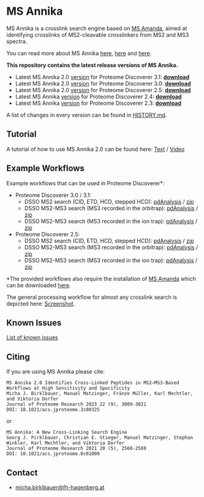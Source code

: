 # MS Annika

MS Annika is a crosslink search engine based on [MS Amanda](https://dx.doi.org/10.1021/pr500202e), aimed at identifying crosslinks of MS2-cleavable crosslinkers from MS2 and MS3 spectra.

You can read more about MS Annika [here](https://ms.imp.ac.at/?action=ms-annika), [here](https://doi.org/10.1021/acs.jproteome.0c01000) and [here](https://doi.org/10.1021/acs.jproteome.3c00325).

**This repository contains the latest release versions of MS Annika.**

- Latest MS Annika 2.0 [version](https://raw.githubusercontent.com/hgb-bin-proteomics/MSAnnika/master/releases/latest/PD3.1/version.txt) for Proteome Discoverer 3.1: [**download**](https://github.com/hgb-bin-proteomics/MSAnnika/raw/master/releases/latest/PD3.1/latest.zip)
- Latest MS Annika 2.0 [version](https://raw.githubusercontent.com/hgb-bin-proteomics/MSAnnika/master/releases/latest/PD3.0/version.txt) for Proteome Discoverer 3.0: [**download**](https://github.com/hgb-bin-proteomics/MSAnnika/raw/master/releases/latest/PD3.0/latest.zip)
- Latest MS Annika 2.0 [version](https://raw.githubusercontent.com/hgb-bin-proteomics/MSAnnika/master/releases/latest/PD2.5/version.txt) for Proteome Discoverer 2.5: [**download**](https://github.com/hgb-bin-proteomics/MSAnnika/raw/master/releases/latest/PD2.5/latest.zip)
- Latest MS Annika [version](https://raw.githubusercontent.com/hgb-bin-proteomics/MSAnnika/master/releases/latest/PD2.4/version.txt) for Proteome Discoverer 2.4: [**download**](https://github.com/hgb-bin-proteomics/MSAnnika/raw/master/releases/latest/PD2.4/latest.zip)
- Latest MS Annika [version](https://raw.githubusercontent.com/hgb-bin-proteomics/MSAnnika/master/releases/latest/PD2.3/version.txt) for Proteome Discoverer 2.3: [**download**](https://github.com/hgb-bin-proteomics/MSAnnika/raw/master/releases/latest/PD2.3/latest.zip)

A list of changes in every version can be found in [HISTORY.md](https://github.com/hgb-bin-proteomics/MSAnnika/blob/master/HISTORY.md).

## Tutorial

A tutorial of how to use MS Annika 2.0 can be found here: [Text](https://github.com/hgb-bin-proteomics/MSAnnika/blob/master/tutorial/MS_Annika_2.0_Tutorial.pdf) / [Video](https://www.youtube.com/watch?v=L1lVt35PYv4)

## Example Workflows

Example workflows that can be used in Proteome Discoverer*:

- Proteome Discoverer 3.0 / 3.1:
  - DSSO MS2 search (CID, ETD, HCD, stepped HCD): [pdAnalysis](https://github.com/hgb-bin-proteomics/MSAnnika/raw/master/workflows/PD3.0/DSSO_MS2.pdAnalysis) / [zip](https://github.com/hgb-bin-proteomics/MSAnnika/raw/master/workflows/PD3.0/DSSO_MS2.zip)
  - DSSO MS2-MS3 search (MS3 recorded in the orbitrap): [pdAnalysis](https://github.com/hgb-bin-proteomics/MSAnnika/raw/master/workflows/PD3.0/DSSO_MS2_MS3_Orbitrap.pdAnalysis) / [zip](https://github.com/hgb-bin-proteomics/MSAnnika/raw/master/workflows/PD3.0/DSSO_MS2_MS3_Orbitrap.zip)
  - DSSO MS2-MS3 search (MS3 recorded in the ion trap): [pdAnalysis](https://github.com/hgb-bin-proteomics/MSAnnika/raw/master/workflows/PD3.0/DSSO_MS2_MS3_Iontrap.pdAnalysis) / [zip](https://github.com/hgb-bin-proteomics/MSAnnika/raw/master/workflows/PD3.0/DSSO_MS2_MS3_Iontrap.zip)
- Proteome Discoverer 2.5:
  - DSSO MS2 search (CID, ETD, HCD, stepped HCD): [pdAnalysis](https://github.com/hgb-bin-proteomics/MSAnnika/raw/master/workflows/PD2.5/DSSO_MS2.pdAnalysis) / [zip](https://github.com/hgb-bin-proteomics/MSAnnika/raw/master/workflows/PD2.5/DSSO_MS2.zip)
  - DSSO MS2-MS3 search (MS3 recorded in the orbitrap): [pdAnalysis](https://github.com/hgb-bin-proteomics/MSAnnika/raw/master/workflows/PD2.5/DSSO_MS2_MS3_Orbitrap.pdAnalysis) / [zip](https://github.com/hgb-bin-proteomics/MSAnnika/raw/master/workflows/PD2.5/DSSO_MS2_MS3_Orbitrap.zip)
  - DSSO MS2-MS3 search (MS3 recorded in the ion trap): [pdAnalysis](https://github.com/hgb-bin-proteomics/MSAnnika/raw/master/workflows/PD2.5/DSSO_MS2_MS3_Iontrap.pdAnalysis) / [zip](https://github.com/hgb-bin-proteomics/MSAnnika/raw/master/workflows/PD2.5/DSSO_MS2_MS3_Iontrap.zip)

*The provided workflows also require the installation of [MS Amanda](https://dx.doi.org/10.1021/pr500202e) which can be downloaded [here](https://ms.imp.ac.at/?action=ms-amanda).

The general processing workflow for almost any crosslink search is depicted here: [Screenshot](workflows/general_wf.png).

## Known Issues

[List of known issues](https://github.com/hgb-bin-proteomics/MSAnnika/issues)

## Citing

If you are using MS Annika please cite:
```
MS Annika 2.0 Identifies Cross-Linked Peptides in MS2–MS3-Based Workflows at High Sensitivity and Specificity
Micha J. Birklbauer, Manuel Matzinger, Fränze Müller, Karl Mechtler, and Viktoria Dorfer
Journal of Proteome Research 2023 22 (9), 3009-3021
DOI: 10.1021/acs.jproteome.3c00325
```
or
```
MS Annika: A New Cross-Linking Search Engine
Georg J. Pirklbauer, Christian E. Stieger, Manuel Matzinger, Stephan Winkler, Karl Mechtler, and Viktoria Dorfer
Journal of Proteome Research 2021 20 (5), 2560-2569
DOI: 10.1021/acs.jproteome.0c01000
```

## Contact

- [micha.birklbauer@fh-hagenberg.at](mailto:micha.birklbauer@fh-hagenberg.at)
